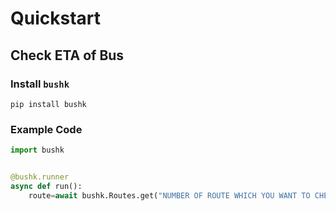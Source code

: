 # Quickstart

## Check ETA of Bus

### Install `bushk`
```shell
pip install bushk
```

### Example Code
```py
import bushk


@bushk.runner
async def run():
	route=await bushk.Routes.get("NUMBER OF ROUTE WHICH YOU WANT TO CHECK THE ETA OF THE BUS")
	
```
